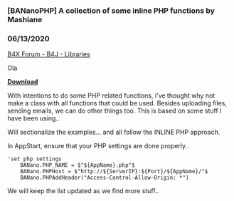 ### [BANanoPHP] A collection of some inline PHP functions by Mashiane
### 06/13/2020
[B4X Forum - B4J - Libraries](https://www.b4x.com/android/forum/threads/118778/)

Ola  
  
[**Download**](https://github.com/Mashiane/BANanoPHP)  
  
With intentions to do some PHP related functions, i've thought why not make a class with all functions that could be used. Besides uploading files, sending emails, we can do other things too. This is based on some stuff I have been using..  
  
Will sectionalize the examples… and all follow the INLINE PHP approach.  
  
In AppStart, ensure that your PHP settings are done properly..  
  

```B4X
'set php settings  
    BANano.PHP_NAME = $"${AppName}.php"$  
    BANano.PHPHost = $"http://${ServerIP}:${Port}/${AppName}/"$  
    BANano.PHPAddHeader("Access-Control-Allow-Origin: *")
```

  
  
We will keep the list updated as we find more stuff..